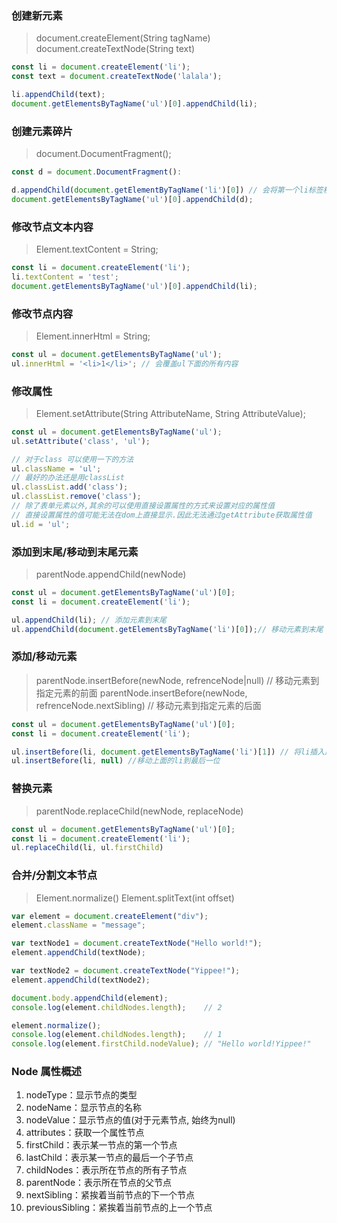 ### 创建新元素
> document.createElement(String tagName)
> document.createTextNode(String text)
```js
const li = document.createElement('li');
const text = document.createTextNode('lalala');

li.appendChild(text);
document.getElementsByTagName('ul')[0].appendChild(li);
```

### 创建元素碎片
> document.DocumentFragment();
```js
const d = document.DocumentFragment():

d.appendChild(document.getElementByTagName('li')[0]) // 会将第一个li标签移除存入DocumentFragment中
document.getElementsByTagName('ul')[0].appendChild(d);
``` 

### 修改节点文本内容
> Element.textContent = String;
```js
const li = document.createElement('li');
li.textContent = 'test';
document.getElementsByTagName('ul')[0].appendChild(li);
```

### 修改节点内容
> Element.innerHtml = String;
```js
const ul = document.getElementsByTagName('ul');
ul.innerHtml = '<li>1</li>'; // 会覆盖ul下面的所有内容
```

### 修改属性
> Element.setAttribute(String AttributeName, String AttributeValue);
```js
const ul = document.getElementsByTagName('ul');
ul.setAttribute('class', 'ul');

// 对于class 可以使用一下的方法
ul.className = 'ul';
// 最好的办法还是用classList
ul.classList.add('class');
ul.classList.remove('class');
// 除了表单元素以外,其余的可以使用直接设置属性的方式来设置对应的属性值
// 直接设置属性的值可能无法在dom上直接显示.因此无法通过getAttribute获取属性值
ul.id = 'ul';
```

### 添加到末尾/移动到末尾元素
> parentNode.appendChild(newNode)
```js
const ul = document.getElementsByTagName('ul')[0];
const li = document.createElement('li');

ul.appendChild(li); // 添加元素到末尾
ul.appendChild(document.getElementsByTagName('li')[0]);// 移动元素到末尾
```

### 添加/移动元素
> parentNode.insertBefore(newNode, refrenceNode|null) // 移动元素到指定元素的前面
> parentNode.insertBefore(newNode, refrenceNode.nextSibling) // 移动元素到指定元素的后面
```js
const ul = document.getElementsByTagName('ul')[0];
const li = document.createElement('li');

ul.insertBefore(li, document.getElementsByTagName('li')[1]) // 将li插入原ul中第二个li的前面
ul.insertBefore(li, null) //移动上面的li到最后一位
```

### 替换元素
> parentNode.replaceChild(newNode, replaceNode)
```js
const ul = document.getElementsByTagName('ul')[0];
const li = document.createElement('li');
ul.replaceChild(li, ul.firstChild)
```

### 合并/分割文本节点
> Element.normalize()
> Element.splitText(int offset)
```js
var element = document.createElement("div");
element.className = "message";

var textNode1 = document.createTextNode("Hello world!");
element.appendChild(textNode);

var textNode2 = document.createTextNode("Yippee!");
element.appendChild(textNode2);

document.body.appendChild(element);
console.log(element.childNodes.length);    // 2

element.normalize();
console.log(element.childNodes.length);    // 1
console.log(element.firstChild.nodeValue); // "Hello world!Yippee!"
```

### Node 属性概述
1. nodeType：显示节点的类型
2. nodeName：显示节点的名称
3. nodeValue：显示节点的值(对于元素节点, 始终为null)
4. attributes：获取一个属性节点
5. firstChild：表示某一节点的第一个节点
6. lastChild：表示某一节点的最后一个子节点
7. childNodes：表示所在节点的所有子节点
8. parentNode：表示所在节点的父节点
9. nextSibling：紧挨着当前节点的下一个节点
10. previousSibling：紧挨着当前节点的上一个节点